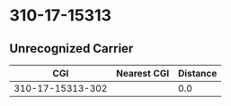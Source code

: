 # 310-17-15313
## Unrecognized Carrier


| CGI | Nearest CGI | Distance |
|-----|-------------|----------|
| 310-17-15313-302 |  | 0.0 |
